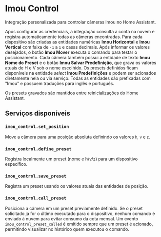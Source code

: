 # Imou Control

Integração personalizada para controlar câmeras Imou no Home Assistant.

Após configurar as credenciais, a integração consulta a conta na nuvem e
registra automaticamente todas as câmeras encontradas. Para cada dispositivo são
criadas as entidades numéricas **Imou Horizontal** e **Imou Vertical** com faixa de
`-1` a `1` e casas decimais. Após informar os valores desejados, o botão
**Imou Mover** executa o comando para testar o posicionamento. Cada câmera também
possui a entidade de texto **Imou Nome do Preset** e o botão **Imou Salvar
Predefinição**, que grava os valores atuais de H e V sob o nome escolhido. Os
presets definidos ficam disponíveis na entidade *select* **Imou Predefinições** e
podem ser acionados diretamente nela ou via serviço. Todas as entidades são
prefixadas com "Imou" e possuem traduções para inglês e português.

Os presets gravados são mantidos entre reinicializações do Home Assistant.

## Serviços disponíveis

### `imou_control.set_position`
Move a câmera para uma posição absoluta definindo os valores `h`, `v` e `z`.

### `imou_control.define_preset`
Registra localmente um preset (nome e h/v/z) para um dispositivo específico.

### `imou_control.save_preset`
Registra um preset usando os valores atuais das entidades de posição.

### `imou_control.call_preset`
Posiciona a câmera em um preset previamente definido. Se o preset solicitado já
for o último executado para o dispositivo, nenhum comando é enviado à nuvem
para evitar consumo da cota mensal. Um evento `imou_control_preset_called` é
emitido sempre que um preset é acionado, permitindo visualizar no histórico quem
executou o comando.
